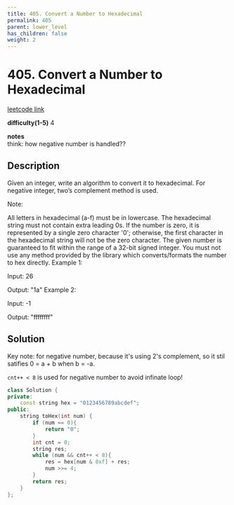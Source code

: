 ```yaml
---
title: 405. Convert a Number to Hexadecimal
permalink: 405
parent: lower_level
has_children: false
weight: 2
---
```

# 405. Convert a Number to Hexadecimal
[leetcode link](https://leetcode.com/problems/convert-a-number-to-hexadecimal/)

**difficulty(1-5)** 
4

**notes**   
think: how negative number is handled??

## Description
Given an integer, write an algorithm to convert it to hexadecimal. For negative integer, two’s complement method is used.

Note:

All letters in hexadecimal (a-f) must be in lowercase.
The hexadecimal string must not contain extra leading 0s. If the number is zero, it is represented by a single zero character '0'; otherwise, the first character in the hexadecimal string will not be the zero character.
The given number is guaranteed to fit within the range of a 32-bit signed integer.
You must not use any method provided by the library which converts/formats the number to hex directly.
Example 1:

Input:
26

Output:
"1a"
Example 2:

Input:
-1

Output:
"ffffffff"


## Solution
Key note: for negative number, because it's using 2's complement, so it stil satifies 0 = a + b when b = -a.

`cnt++ < 8` is used for negative number to avoid infinate loop!

```c++
class Solution {
private:
    const string hex = "0123456789abcdef";
public:
    string toHex(int num) {
        if (num == 0){
            return "0";
        }
        int cnt = 0;
        string res;
        while (num && cnt++ < 8){
            res = hex[num & 0xf] + res;
            num >>= 4;
        }
        return res;
    }
};
```

<!-- 
Default label
{: .label }

Blue label
{: .label .label-blue }

Stable
{: .label .label-green }

New release
{: .label .label-purple }

Coming soon
{: .label .label-yellow }

Deprecated
{: .label .label-red } -->
